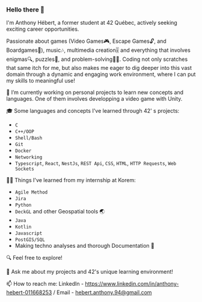 ### Hello there 👋

I'm Anthony Hébert, a former student at 42 Québec, actively seeking exciting career opportunities.

Passionate about games (Video Games🎮, Escape Games🔓, and Boardgames🎲), music🎶, multimedia creation🎚️ and everything that involves enigmas🔍, puzzles🧠, and problem-solving🕵️‍♂️. Coding not only scratches that same itch for me, but also makes me eager to dig deeper into this vast domain through a dynamic and engaging work environment, where I can put my skills to meaningful use!

🔭 I’m currently working on personal projects to learn new concepts and languages. One of them involves developping a video game with Unity.

🎓 Some languages and concepts I've learned through 42' s projects:
- `C`
- `C++/OOP`
- `Shell/Bash`
- `Git`
- `Docker`
- `Networking`
- `Typescript`, `React`, `NestJs`, `REST Api`, `CSS`, `HTML`, `HTTP Requests`, `Web Sockets`

👨‍💻 Things I've learned from my internship at Korem:
- `Agile Method`
- `Jira`
- `Python`
- `DeckGL` and other Geospatial tools 🌏
- `Java`
- `Kotlin`
- `Javascript`
- `PostGIS/SQL`
- Making techno analyses and thorough Documentation 📝

🔍 Feel free to explore!

💬 Ask me about my projects and 42's unique learning environment!

📫 How to reach me: LinkedIn - https://www.linkedin.com/in/anthony-hebert-011668253 / Email - hebert.anthony.94@gmail.com
